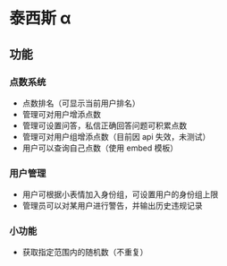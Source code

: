 # 泰西斯 α

## 功能

### 点数系统

-   点数排名（可显示当前用户排名）
-   管理可对用户增添点数
-   管理可设置问答，私信正确回答问题可积累点数
-   管理可对用户组增添点数（目前因 api 失效，未测试）
-   用户可以查询自己点数（使用 embed 模板）

### 用户管理

-   用户可根据小表情加入身份组，可设置用户的身份组上限
-   管理员可以对某用户进行警告，并输出历史违规记录

### 小功能

-   获取指定范围内的随机数（不重复）
